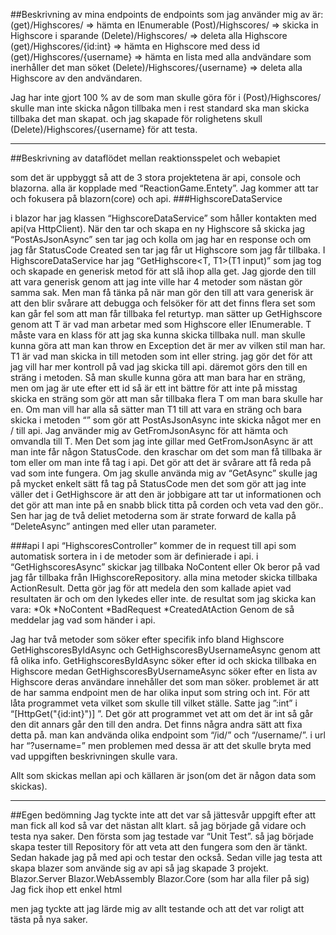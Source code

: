 ##Beskrivning av mina endpoints
de endpoints som jag använder mig av är:
(get)/Highscores/		     	 => hämta en IEnumerable<Highscore>
(Post)/Highscores/		      	=> skicka in Highscore i sparande
(Delete)/Highscores/		      	=> deleta alla Highscore 
(get)/Highscores/{id:int}	      	=> hämta en Highscore med dess id
(get)/Highscores/{username}	      	=> hämta en lista med alla andvändare som inerhåller det man söket
(Delete)/Highscores/{username}	=> deleta alla Highscore av den andvändaren.

Jag har inte gjort 100 % av de som man skulle göra för i (Post)/Highscores/ skulle man inte skicka någon tillbaka men i rest standard ska man skicka tillbaka det man skapat.
och jag skapade för rolighetens skull (Delete)/Highscores/{username} för att testa.

---

##Beskrivning av dataflödet mellan reaktionsspelet och webapiet


som det är uppbyggt så att de 3 stora projektetena är api, console och blazorna.
alla är kopplade med “ReactionGame.Entety”.
Jag kommer att tar och fokusera på blazorn(core) och api.
###HighscoreDataService

i blazor har jag klassen “HighscoreDataService” som håller kontakten med api(va HttpClient). När den tar och skapa en ny Highscore så skicka jag “PostAsJsonAsync” sen tar jag och kolla om jag har en response och om jag får StatusCode Created sen tar jag får ut Highscore som jag får tillbaka.
I HighscoreDataService har jag “GetHighscore<T, T1>(T1 input)” som jag tog och skapade en generisk metod för att slå ihop alla get. Jag gjorde den till att vara generisk genom att jag inte ville har 4 metoder som nästan gör samma sak. Men man få tänka på när man gör den till att vara generisk är att den blir svårare att debugga och felsöker för att det finns flera set som kan går fel som att man får tillbaka fel returtyp.
man sätter up GetHighscore genom att T är vad man arbetar med som Highscore eller IEnumerable<Highscore>. T måste vara en klass för att jag ska kunna skicka tillbaka null. man skulle kunna göra att man kan throw en Exception det är mer av vilken stil man har.
 T1 är vad man skicka in till metoden som int eller string. jag gör det för att jag vill har mer kontroll på vad jag skicka till api. däremot görs den till en sträng i metoden. Så man skulle kunna göra att man bara har en sträng, men om jag är ute efter ett id så är ett int bättre för att inte på misstag skicka en sträng som gör att man sår tillbaka flera T om man bara skulle har en. Om man vill har alla så sätter man T1 till att vara en sträng och bara skicka i metoden “” som gör att PostAsJsonAsync inte skicka något mer en / till api.
Jag använder mig av GetFromJsonAsync för att hämta och omvandla till T. Men Det som jag inte gillar med GetFromJsonAsync är att man inte får någon StatusCode. den kraschar om det som man få tillbaka är tom eller om man inte få tag i api. 
Det gör att det är svårare att få reda på vad som inte fungera. 
Om jag skulle använda mig av “GetAsync” skulle jag på mycket enkelt sätt få tag på StatusCode men det som gör att jag inte väller det i GetHighscore är att den är jobbigare att tar ut informationen och det gör att man inte på en snabb blick titta på corden och veta vad den gör..
Sen har jag de två deliet metoderna som är strate forward de kalla på “DeleteAsync” antingen med eller utan parameter.

###api
I api “HighscoresController” kommer de in request till api som automatisk sortera in i de metoder som är definierade i api.
i “GetHighscoresAsync” skickar jag tillbaka NoContent eller Ok beror på vad jag får tillbaka från IHighscoreRepository.
alla mina metoder skicka tillbaka ActionResult. Detta gör jag för att medela den som kallade apiet vad resultaten är och om den lykedes eller inte.
de resultat som jag skicka kan vara:
*Ok
*NoContent
*BadRequest
*CreatedAtAction
Genom de så meddelar jag vad som händer i api.

Jag har två metoder som söker efter specifik info bland Highscore GetHighscoresByIdAsync och GetHighscoresByUsernameAsync genom att få olika info.
GetHighscoresByIdAsync söker efter id och skicka tillbaka en Highscore medan GetHighscoresByUsernameAsync  söker efter en lista av Highscore deras användare innehåller det som man söker.
problemet är att de har samma endpoint men de har olika input som string och int.
För att låta programmet veta vilket som skulle till vilket ställe. Satte jag ”:int” i “[HttpGet("{id:int}")] ”.
Det gör att programmet vet att om det är int så går den dit annars går den till den andra.
Det finns några andra sätt att fixa detta på.
man kan andvända olika endpoint som “/id/” och “/username/”.
i url har “?username=”
men problemen med dessa är att det skulle bryta med vad uppgiften beskrivningen skulle vara.

Allt som skickas mellan api och källaren är json(om det är någon data som skickas).

---
##Egen bedömning
Jag tyckte inte att det var så jättesvår uppgift efter att man fick all kod så var det nästan allt klart. 
så jag började gå vidare och testa nya saker.
Den första som jag testade var “Unit Test”.
så jag började skapa tester till Repository för att veta att den fungera som den är tänkt.
Sedan hakade jag på med api och testar den också.
Sedan ville jag testa att skapa blazer som använde sig av api så jag skapade 3 projekt.
Blazor.Server
Blazor.WebAssembly
Blazor.Core (som har alla filer på sig)
Jag fick ihop ett enkel html

men jag tyckte att jag lärde mig av allt testande och att det var roligt att tästa på nya saker.
